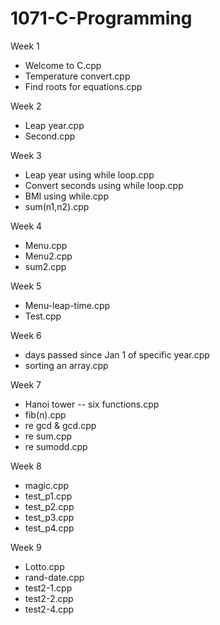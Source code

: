 # 1071-C-Programming

Week 1
* Welcome to C.cpp
* Temperature convert.cpp
* Find roots for equations.cpp

Week 2
* Leap year.cpp
* Second.cpp

Week 3
* Leap year using while loop.cpp
* Convert seconds using while loop.cpp
* BMI using while.cpp
* sum(n1,n2).cpp

Week 4
* Menu.cpp
* Menu2.cpp
* sum2.cpp

Week 5
* Menu-leap-time.cpp
* Test.cpp

Week 6
* days passed since Jan 1 of specific year.cpp
* sorting an array.cpp

Week 7
* Hanoi tower -- six functions.cpp
* fib(n).cpp
* re gcd & gcd.cpp
* re sum.cpp
* re sumodd.cpp

Week 8
* magic.cpp
* test_p1.cpp
* test_p2.cpp
* test_p3.cpp
* test_p4.cpp

Week 9
* Lotto.cpp
* rand-date.cpp
* test2-1.cpp
* test2-2.cpp
* test2-4.cpp

